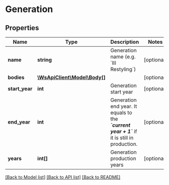 # Generation

## Properties
Name | Type | Description | Notes
------------ | ------------- | ------------- | -------------
**name** | **string** | Generation name (e.g. &#x60;III Restyling&#x60;) | [optional] 
**bodies** | [**\WsApiClient\Model\Body[]**](Body.md) |  | [optional] 
**start_year** | **int** | Generation start year | [optional] 
**end_year** | **int** | Generation end year. It equals to the __*&#x60;current year + 1&#x60;*__ if it is still in production. | [optional] 
**years** | **int[]** | Generation production years | [optional] 

[[Back to Model list]](../README.md#documentation-for-models) [[Back to API list]](../README.md#documentation-for-api-endpoints) [[Back to README]](../README.md)


